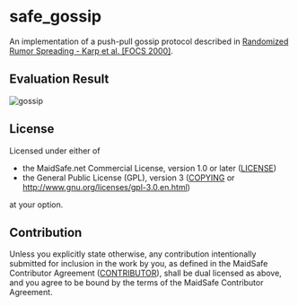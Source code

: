 # safe_gossip

An implementation of a push-pull gossip protocol described in [Randomized Rumor Spreading - Karp et al. [FOCS 2000]](http://zoo.cs.yale.edu/classes/cs426/2013/bib/karp00randomized.pdf).


## Evaluation Result

![gossip](https://github.com/maidsafe/safe_gossip/blob/master/img/evaluate_result.png?raw=true)

## License

Licensed under either of

* the MaidSafe.net Commercial License, version 1.0 or later ([LICENSE](LICENSE))
* the General Public License (GPL), version 3 ([COPYING](COPYING) or http://www.gnu.org/licenses/gpl-3.0.en.html)

at your option.

## Contribution

Unless you explicitly state otherwise, any contribution intentionally submitted for inclusion in the
work by you, as defined in the MaidSafe Contributor Agreement ([CONTRIBUTOR](CONTRIBUTOR)), shall be
dual licensed as above, and you agree to be bound by the terms of the MaidSafe Contributor Agreement.
